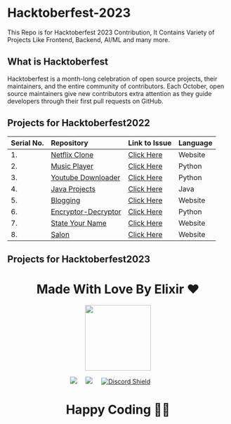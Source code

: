 # Hacktoberfest-2023
This Repo is for Hacktoberfest 2023 Contribution, It Contains Variety of Projects Like Frontend, Backend, AI/ML and many more.

## What is Hacktoberfest

Hacktoberfest is a month-long celebration of open source projects, their maintainers, and the entire community of contributors. Each October, open source maintainers give new contributors extra attention as they guide developers through their first pull requests on GitHub.

## Projects for Hacktoberfest2022

| Serial No. | Repository| Link to Issue  | Language |
|:--|:--|:--|:--|
| 1. | [Netflix Clone](https://github.com/ElixirTechCommunity/Netflix-clone) | [Click Here](https://github.com/ElixirTechCommunity/Netflix-clone/issues) | Website  |
| 2. | [Music Player](https://github.com/ElixirTechCommunity/Music) | [Click Here](https://github.com/ElixirTechCommunity/Music/issues) | Python  |
| 3. | [Youtube Downloader](https://github.com/ElixirTechCommunity/youtube-downloader) | [Click Here](https://github.com/ElixirTechCommunity/youtube-downloader/issues) | Python |
| 4. | [Java Projects](https://github.com/ElixirTechCommunity/java-projects) | [Click Here](https://github.com/ElixirTechCommunity/java-projects/issues) | Java  |
| 5. | [Blogging](https://github.com/ElixirTechCommunity/Blogging) | [Click Here](https://github.com/ElixirTechCommunity/Blogging/issues) | Website  |
| 6. | [Encryptor-Decryptor](https://github.com/ElixirTechCommunity/EncryptDecrypt) | [Click Here](https://github.com/ElixirTechCommunity/EncryptDecrypt/issues) | Python  |
| 7. | [State Your Name](https://github.com/ElixirTechCommunity/StateYourName) | [Click Here](https://github.com/RamGoel/cdnExtension/issues) | Website  |
| 8. | [Salon](https://github.com/ElixirTechCommunity/salon) | [Click Here](https://github.com/RamGoel/cdnExtension/issues) | Website  |




  




## Projects for Hacktoberfest2023


<h1 align=center> Made With Love By Elixir ❤️ </h1>
<p align="center">
  <a href="https://www.elixircommunity.live/"><img src="https://avatars.githubusercontent.com/ElixirTechCommunity" width=150px height=150px /></a>

<p align="center">
 <img src="https://img.shields.io/badge/twitter-%231DA1F2.svg?&style=for-the-badge&logo=twitter&logoColor=white" /></a>&nbsp;&nbsp;&nbsp;&nbsp;
  <a href="mailto:elixirtechcommunity@gmail.com,%20From%20Github"><img src="https://img.shields.io/badge/gmail-%23D14836.svg?&style=for-the-badge&logo=gmail&logoColor=white" /></a>&nbsp;&nbsp;&nbsp;&nbsp;
  <a href="https://discord.com/invite/QZcKRtPf">
<img src="https://img.shields.io/discord/781467057807032323?label=Join%20Discord&style=for-the-badge" alt="Discord Shield"/></a>&nbsp;&nbsp;&nbsp;&nbsp;
 &nbsp;&nbsp;&nbsp;&nbsp;
</p>

<h1 align=center>Happy Coding 👨‍💻 </h1>
